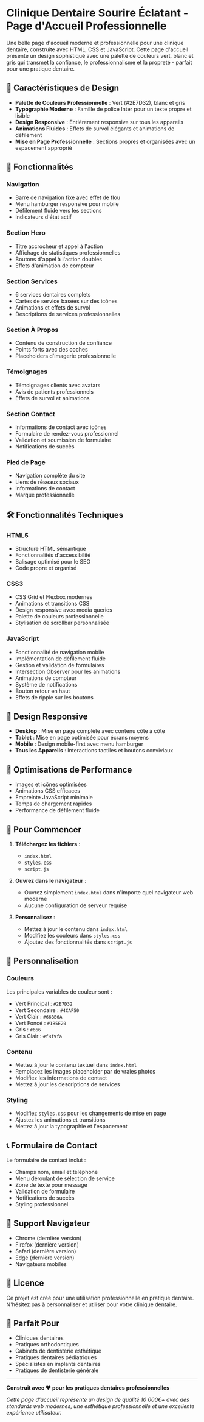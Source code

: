 # Clinique Dentaire Sourire Éclatant - Page d'Accueil Professionnelle

Une belle page d'accueil moderne et professionnelle pour une clinique dentaire, construite avec HTML, CSS et JavaScript. Cette page d'accueil présente un design sophistiqué avec une palette de couleurs vert, blanc et gris qui transmet la confiance, le professionnalisme et la propreté - parfait pour une pratique dentaire.

## 🎨 Caractéristiques de Design

- **Palette de Couleurs Professionnelle** : Vert (#2E7D32), blanc et gris
- **Typographie Moderne** : Famille de police Inter pour un texte propre et lisible
- **Design Responsive** : Entièrement responsive sur tous les appareils
- **Animations Fluides** : Effets de survol élégants et animations de défilement
- **Mise en Page Professionnelle** : Sections propres et organisées avec un espacement approprié

## 🚀 Fonctionnalités

### Navigation
- Barre de navigation fixe avec effet de flou
- Menu hamburger responsive pour mobile
- Défilement fluide vers les sections
- Indicateurs d'état actif

### Section Hero
- Titre accrocheur et appel à l'action
- Affichage de statistiques professionnelles
- Boutons d'appel à l'action doubles
- Effets d'animation de compteur

### Section Services
- 6 services dentaires complets
- Cartes de service basées sur des icônes
- Animations et effets de survol
- Descriptions de services professionnelles

### Section À Propos
- Contenu de construction de confiance
- Points forts avec des coches
- Placeholders d'imagerie professionnelle

### Témoignages
- Témoignages clients avec avatars
- Avis de patients professionnels
- Effets de survol et animations

### Section Contact
- Informations de contact avec icônes
- Formulaire de rendez-vous professionnel
- Validation et soumission de formulaire
- Notifications de succès

### Pied de Page
- Navigation complète du site
- Liens de réseaux sociaux
- Informations de contact
- Marque professionnelle

## 🛠️ Fonctionnalités Techniques

### HTML5
- Structure HTML sémantique
- Fonctionnalités d'accessibilité
- Balisage optimisé pour le SEO
- Code propre et organisé

### CSS3
- CSS Grid et Flexbox modernes
- Animations et transitions CSS
- Design responsive avec media queries
- Palette de couleurs professionnelle
- Stylisation de scrollbar personnalisée

### JavaScript
- Fonctionnalité de navigation mobile
- Implémentation de défilement fluide
- Gestion et validation de formulaires
- Intersection Observer pour les animations
- Animations de compteur
- Système de notifications
- Bouton retour en haut
- Effets de ripple sur les boutons

## 📱 Design Responsive

- **Desktop** : Mise en page complète avec contenu côte à côte
- **Tablet** : Mise en page optimisée pour écrans moyens
- **Mobile** : Design mobile-first avec menu hamburger
- **Tous les Appareils** : Interactions tactiles et boutons conviviaux

## 🎯 Optimisations de Performance

- Images et icônes optimisées
- Animations CSS efficaces
- Empreinte JavaScript minimale
- Temps de chargement rapides
- Performance de défilement fluide

## 🚀 Pour Commencer

1. **Téléchargez les fichiers** :
   - `index.html`
   - `styles.css`
   - `script.js`

2. **Ouvrez dans le navigateur** :
   - Ouvrez simplement `index.html` dans n'importe quel navigateur web moderne
   - Aucune configuration de serveur requise

3. **Personnalisez** :
   - Mettez à jour le contenu dans `index.html`
   - Modifiez les couleurs dans `styles.css`
   - Ajoutez des fonctionnalités dans `script.js`

## 🎨 Personnalisation

### Couleurs
Les principales variables de couleur sont :
- Vert Principal : `#2E7D32`
- Vert Secondaire : `#4CAF50`
- Vert Clair : `#66BB6A`
- Vert Foncé : `#1B5E20`
- Gris : `#666`
- Gris Clair : `#f8f9fa`

### Contenu
- Mettez à jour le contenu textuel dans `index.html`
- Remplacez les images placeholder par de vraies photos
- Modifiez les informations de contact
- Mettez à jour les descriptions de services

### Styling
- Modifiez `styles.css` pour les changements de mise en page
- Ajustez les animations et transitions
- Mettez à jour la typographie et l'espacement

## 📞 Formulaire de Contact

Le formulaire de contact inclut :
- Champs nom, email et téléphone
- Menu déroulant de sélection de service
- Zone de texte pour message
- Validation de formulaire
- Notifications de succès
- Styling professionnel

## 🔧 Support Navigateur

- Chrome (dernière version)
- Firefox (dernière version)
- Safari (dernière version)
- Edge (dernière version)
- Navigateurs mobiles

## 📄 Licence

Ce projet est créé pour une utilisation professionnelle en pratique dentaire. N'hésitez pas à personnaliser et utiliser pour votre clinique dentaire.

## 🎯 Parfait Pour

- Cliniques dentaires
- Pratiques orthodontiques
- Cabinets de dentisterie esthétique
- Pratiques dentaires pédiatriques
- Spécialistes en implants dentaires
- Pratiques de dentisterie générale

---

**Construit avec ❤️ pour les pratiques dentaires professionnelles**

*Cette page d'accueil représente un design de qualité 10 000€+ avec des standards web modernes, une esthétique professionnelle et une excellente expérience utilisateur.* 
